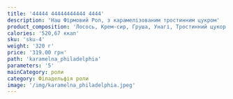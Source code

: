 ```yaml
---
title: '44444 44444444444 4444'
description: 'Наш Фірмовий Рол, з карамелізованим тростинним цукром'
product_composition: 'Лосось, Крем-сир, Груша, Унагі, Тростинний цукор'
calories: '520,67 ккал'
sku: 'sku-4'
weight: '320 г'
price: '319.00 грн'
path: 'karamelna_philadelphia'
parameters: '5'
mainCategory: роли
category: Філадельфія роли
image: '/img/karamelna_philadelphia.jpeg'
---
```

